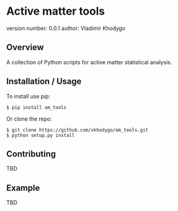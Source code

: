 Active matter tools
===============================

version number: 0.0.1
author: Vladimir Khodygo

Overview
--------

A collection of Python scripts for active matter statistical analysis.

Installation / Usage
--------------------

To install use pip:

    $ pip install am_tools


Or clone the repo:

    $ git clone https://github.com/vkhodygo/am_tools.git
    $ python setup.py install
    
Contributing
------------

TBD

Example
-------

TBD